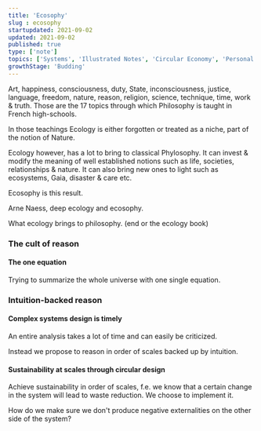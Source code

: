 ```yaml
---
title: 'Ecosophy'
slug : ecosophy
startupdated: 2021-09-02
updated: 2021-09-02
published: true
type: ['note']
topics: ['Systems', 'Illustrated Notes', 'Circular Economy', 'Personal development']
growthStage: 'Budding'
---
```


<SimpleCard width="700px">

<p  style={{ textAlign: 'center' }}> Art, happiness, consciousness, duty, State, inconsciousness, justice, language, freedom, nature, reason, religion, science, technique, time, work & truth. Those are the 17 topics through which Philosophy is taught in French high-schools. 

In those teachings Ecology is either forgotten or treated as a niche, part of the notion of Nature. 

Ecology however, has a lot to bring to classical Phylosophy. It can invest & modify the meaning of well established notions such as life, societies, relationships & nature. It can also bring new ones to light such as ecosystems, Gaia, disaster & care etc. </p>

</SimpleCard>

Ecosophy is this result.

Arne Naess, deep ecology and ecosophy. 

What ecology brings to philosophy. (end or the ecology book)

### The cult of reason 

#### The one equation 

Trying to summarize the whole universe with one single equation. 

### Intuition-backed reason

#### Complex systems design is timely 

An entire analysis takes a lot of time and can easily be criticized. 

Instead we propose to reason in order of scales backed up by intuition. 

#### Sustainability at scales through circular design 
Achieve sustainability in order of scales, f.e. we know that a certain change in the system will lead to waste reduction. We choose to implement it. 

How do we make sure we don't produce negative externalities on the other side of the system? 




